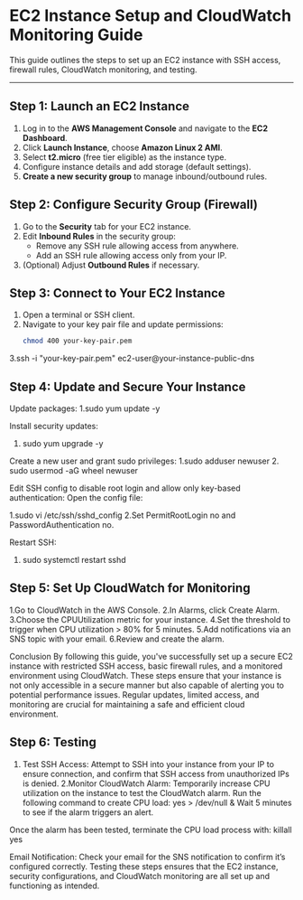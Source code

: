 # EC2 Instance Setup and CloudWatch Monitoring Guide

This guide outlines the steps to set up an EC2 instance with SSH access, firewall rules, CloudWatch monitoring, and testing.

---

## Step 1: Launch an EC2 Instance

1. Log in to the **AWS Management Console** and navigate to the **EC2 Dashboard**.
2. Click **Launch Instance**, choose **Amazon Linux 2 AMI**.
3. Select **t2.micro** (free tier eligible) as the instance type.
4. Configure instance details and add storage (default settings).
5. **Create a new security group** to manage inbound/outbound rules.

## Step 2: Configure Security Group (Firewall)

1. Go to the **Security** tab for your EC2 instance.
2. Edit **Inbound Rules** in the security group:
   - Remove any SSH rule allowing access from anywhere.
   - Add an SSH rule allowing access only from your IP.
3. (Optional) Adjust **Outbound Rules** if necessary.

## Step 3: Connect to Your EC2 Instance

1. Open a terminal or SSH client.
2. Navigate to your key pair file and update permissions:
   ```bash
   chmod 400 your-key-pair.pem
3.ssh -i "your-key-pair.pem" ec2-user@your-instance-public-dns




## Step 4: Update and Secure Your Instance

Update packages:
1.sudo yum update -y

Install security updates:
1. sudo yum upgrade -y

Create a new user and grant sudo privileges:
1.sudo adduser newuser
2. sudo usermod -aG wheel newuser

Edit SSH config to disable root login and allow only key-based authentication:
Open the config file:

1.sudo vi /etc/ssh/sshd_config
2.Set PermitRootLogin no and PasswordAuthentication no.

Restart SSH:
1. sudo systemctl restart sshd


## Step 5: Set Up CloudWatch for Monitoring

1.Go to CloudWatch in the AWS Console.
2.In Alarms, click Create Alarm.
3.Choose the CPUUtilization metric for your instance.
4.Set the threshold to trigger when CPU utilization > 80% for 5 minutes.
5.Add notifications via an SNS topic with your email.
6.Review and create the alarm.



Conclusion
By following this guide, you've successfully set up a secure EC2 instance with restricted SSH access, basic firewall rules, and a monitored environment using CloudWatch. 
These steps ensure that your instance is not only accessible in a secure manner but also capable of alerting you to potential performance issues. Regular updates, 
limited access, and monitoring are crucial for maintaining a safe and efficient cloud environment.

## Step 6: Testing
1. Test SSH Access: Attempt to SSH into your instance from your IP to ensure connection, and confirm that SSH access from unauthorized IPs is denied.
2.Monitor CloudWatch Alarm:
Temporarily increase CPU utilization on the instance to test the CloudWatch alarm. Run the following command to create CPU load:
yes > /dev/null &
Wait 5 minutes to see if the alarm triggers an alert.

Once the alarm has been tested, terminate the CPU load process with:
killall yes

Email Notification: Check your email for the SNS notification to confirm it’s configured correctly.
Testing these steps ensures that the EC2 instance, security configurations, and CloudWatch monitoring are all set up and functioning as intended.
